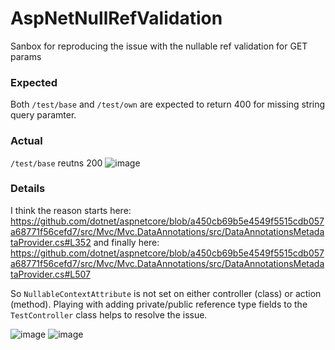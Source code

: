 # AspNetNullRefValidation
Sanbox for reproducing the issue with the nullable ref validation for GET params

### Expected
Both `/test/base` and `/test/own` are expected to return 400 for missing string query paramter.

### Actual
`/test/base` reutns 200
![image](https://user-images.githubusercontent.com/6978458/144517082-dd757220-a453-49e6-8766-4f421db033cd.png)

### Details
I think the reason starts here:    
https://github.com/dotnet/aspnetcore/blob/a450cb69b5e4549f5515cdb057a68771f56cefd7/src/Mvc/Mvc.DataAnnotations/src/DataAnnotationsMetadataProvider.cs#L352
and finally here:    
https://github.com/dotnet/aspnetcore/blob/a450cb69b5e4549f5515cdb057a68771f56cefd7/src/Mvc/Mvc.DataAnnotations/src/DataAnnotationsMetadataProvider.cs#L507

So `NullableContextAttribute` is not set on either controller (class) or action (method).
Playing with adding private/public reference type fields to the `TestController` class helps to resolve the issue.

![image](https://user-images.githubusercontent.com/6978458/144517507-fb909c55-29d0-4f1f-a2a3-6eb9e2ff7e62.png)
![image](https://user-images.githubusercontent.com/6978458/144517517-3be18adf-b395-455c-9749-dc2ebe97ef0f.png)




